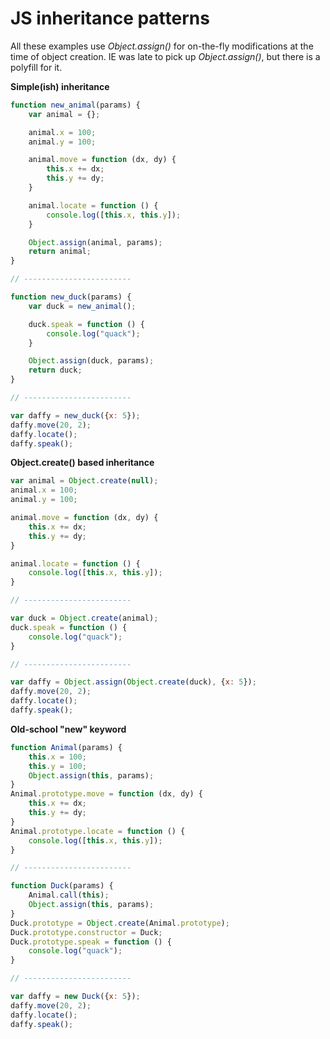 # JS inheritance patterns

All these examples use *Object.assign()* for on-the-fly modifications at the time of object creation. IE was late to pick up *Object.assign()*, but there is a polyfill for it.

__Simple(ish) inheritance__

```javascript
function new_animal(params) {
    var animal = {};

    animal.x = 100;
    animal.y = 100;

    animal.move = function (dx, dy) {
        this.x += dx;
        this.y += dy;
    }

    animal.locate = function () {
        console.log([this.x, this.y]);
    }

    Object.assign(animal, params);
    return animal;
}

// ------------------------

function new_duck(params) {
    var duck = new_animal();

    duck.speak = function () {
        console.log("quack");
    }

    Object.assign(duck, params);
    return duck;
}

// ------------------------

var daffy = new_duck({x: 5});
daffy.move(20, 2);
daffy.locate();
daffy.speak();
```

__Object.create() based inheritance__

```javascript
var animal = Object.create(null);
animal.x = 100;
animal.y = 100;

animal.move = function (dx, dy) {
    this.x += dx;
    this.y += dy;
}

animal.locate = function () {
    console.log([this.x, this.y]);
}

// ------------------------

var duck = Object.create(animal);
duck.speak = function () {
    console.log("quack");
}

// ------------------------

var daffy = Object.assign(Object.create(duck), {x: 5});
daffy.move(20, 2);
daffy.locate();
daffy.speak();
```

__Old-school "new" keyword__

```javascript
function Animal(params) {
    this.x = 100;
    this.y = 100;
    Object.assign(this, params);
}
Animal.prototype.move = function (dx, dy) {
    this.x += dx;
    this.y += dy;
}
Animal.prototype.locate = function () {
    console.log([this.x, this.y]);
}

// ------------------------

function Duck(params) {
    Animal.call(this);
    Object.assign(this, params);
}
Duck.prototype = Object.create(Animal.prototype);
Duck.prototype.constructor = Duck;
Duck.prototype.speak = function () {
    console.log("quack");
}

// ------------------------

var daffy = new Duck({x: 5});
daffy.move(20, 2);
daffy.locate();
daffy.speak();
```
